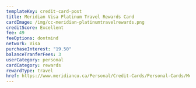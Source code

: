 ```yaml
---
templateKey: credit-card-post
title: Meridian Visa Platinum Travel Rewards Card
cardImage: /img/cc-meridian-platinumtravelrewards.png
creditScore: Excellent
fee: 49
feeOptions: dontmind
network: Visa
purchaseInterest: "19.50"
balanceTranferFees: 3
userCategory: personal
cardCategory: rewards
rewardType: travel
href: https://www.meridiancu.ca/Personal/Credit-Cards/Personal-Cards/Meridian-Visa-Platinum-Travel-Rewards-Card.aspx
---
```

